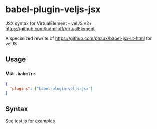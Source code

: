# babel-plugin-veljs-jsx
JSX syntax for VirtualElement - velJS v2+ https://github.com/ludmiloff/VirtualElement

A specialized rewrite of https://github.com/phaux/babel-jsx-lit-html for velJS

## Usage
### Via `.babelrc`

```json
{
  "plugins": ["babel-plugin-veljs-jsx"]
}
```

## Syntax
See test.js for examples